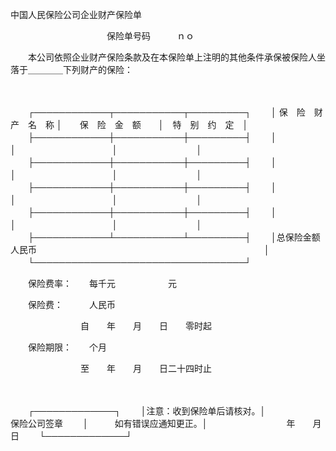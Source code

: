 



中国人民保险公司企业财产保险单



 

　　　　　　　　　　　保险单号码　　　ｎｏ　　

　　本公司依照企业财产保险条款及在本保险单上注明的其他条件承保被保险人坐落于＿＿＿＿下列财产的保险：

　　


　　┌────────────┬───────────┬─────────┐
　　│ 保　险　财　产　名　称 │　　保　险　金　额　　│　特　别　约　定　│
　　├────────────┼───────────┼─────────┤
　　│　　　　　　　　　　　　│　　　　　　　　　　　│　　　　　　　　　│
　　├────────────┼───────────┼─────────┤
　　│　　　　　　　　　　　　│　　　　　　　　　　　│　　　　　　　　　│
　　├────────────┼───────────┼─────────┤
　　│　　　　　　　　　　　　│　　　　　　　　　　　│　　　　　　　　　│
　　├────────────┼───────────┼─────────┤
　　│　　　　　　　　　　　　│　　　　　　　　　　　│　　　　　　　　　│
　　├────────────┴───────────┴─────────┤
　　│总保险金额人民币　　　　　　　　　　　　　　　　　　　　　　　　　　│
　　└──────────────────────────────────┘
　　


　　保险费率：　　每千元　　　　　　元

　　保险费：　　　人民币

　　　　　　　　自　　年　　月　　日　　零时起

　　保险期限：　　个月

　　　　　　　　至　　年　　月　　日二十四时止

　　


　　┌─────────────┐
　　│注意：收到保险单后请核对。│　　　　　　　　保险公司签章
　　│　　　如有错误应通知更正。│　　　　　　　　　年　　月　　日
　　└─────────────┘
　　


　　